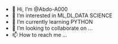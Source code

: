 - 👋 Hi, I’m @Abdo-A000
- 👀 I’m interested in ML,DL,DATA SCIENCE
- 🌱 I’m currently learning PYTHON
- 💞️ I’m looking to collaborate on ...
- 📫 How to reach me ...

<!---
Abdo-A000/Abdo-A000 is a ✨ special ✨ repository because its `README.md` (this file) appears on your GitHub profile.
You can click the Preview link to take a look at your changes.
--->
